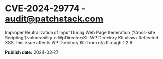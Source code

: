# CVE-2024-29774 - audit@patchstack.com

Improper Neutralization of Input During Web Page Generation ('Cross-site Scripting') vulnerability in WpDirectoryKit WP Directory Kit allows Reflected XSS.This issue affects WP Directory Kit: from n/a through 1.2.9.



**Publish date:** 2024-03-27

